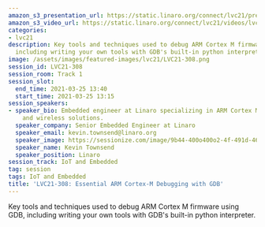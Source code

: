 ```yaml
---
amazon_s3_presentation_url: https://static.linaro.org/connect/lvc21/presentations/lvc21-308.pdf
amazon_s3_video_url: https://static.linaro.org/connect/lvc21/videos/lvc21-308.mp4
categories:
- lvc21
description: Key tools and techniques used to debug ARM Cortex M firmware using GDB,
  including writing your own tools with GDB's built-in python interpreter.
image: /assets/images/featured-images/lvc21/LVC21-308.png
session_id: LVC21-308
session_room: Track 1
session_slot:
  end_time: 2021-03-25 13:40
  start_time: 2021-03-25 13:15
session_speakers:
- speaker_bio: Embedded engineer at Linaro specializing in ARM Cortex M, ARM TrustZone/TF-M,
    and wireless solutions.
  speaker_company: Senior Embedded Engineer at Linaro
  speaker_email: kevin.townsend@linaro.org
  speaker_image: https://sessionize.com/image/9b44-400o400o2-4f-491d-4628-97b7-a29189d55870.179dd02e-2fd9-4a34-aa66-c10cfb99e82c.jpg
  speaker_name: Kevin Townsend
  speaker_position: Linaro
session_track: IoT and Embedded
tag: session
tags: IoT and Embedded
title: 'LVC21-308: Essential ARM Cortex-M Debugging with GDB'
---
```


Key tools and techniques used to debug ARM Cortex M firmware using GDB, including writing your own tools with GDB's built-in python interpreter.